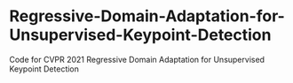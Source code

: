 # Regressive-Domain-Adaptation-for-Unsupervised-Keypoint-Detection
Code for CVPR 2021 Regressive Domain Adaptation for Unsupervised Keypoint Detection
